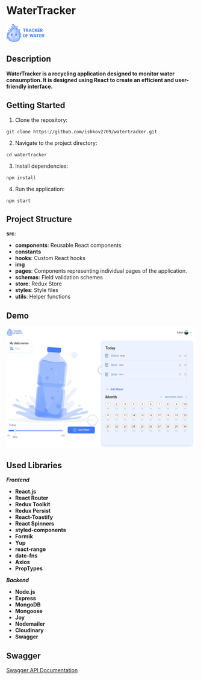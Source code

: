 # WaterTracker

![Logo](./src/img/logo/Logo.png)

## Description

**WaterTracker is a recycling application designed to monitor water consumption.
It is designed using React to create an efficient and user-friendly interface.**

## Getting Started

1. Clone the repository:

```
git clone https://github.com/ishkov2709/watertracker.git
```

2. Navigate to the project directory:

```
cd watertracker
```

3. Install dependencies:

```
npm install
```

4. Run the application:

```
npm start
```

## Project Structure

**src**:

- **components**: Reusable React components
- **constants**
- **hooks**: Custom React hooks
- **img**
- **pages**: Components representing individual pages of the application.
- **schemas**: Field validation schemes
- **store**: Redux Store
- **styles**: Style files
- **utils**: Helper functions

## Demo

![Demo](./public/demo.jpg)

## Used Libraries

**_Frontend_**

- **React.js**
- **React Router**
- **Redux Toolkit**
- **Redux Persist**
- **React-Toastify**
- **React Spinners**
- **styled-components**
- **Formik**
- **Yup**
- **react-range**
- **date-fns**
- **Axios**
- **PropTypes**

**_Backend_**

- **Node.js**
- **Express**
- **MongoDB**
- **Mongoose**
- **Joy**
- **Nodemailer**
- **Cloudinary**
- **Swagger**

## Swagger

[Swagger API Documentation](https://water-tracker.onrender.com/api/docs)
